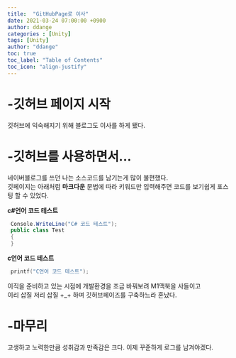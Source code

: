 ```yaml
---
title:  "GitHubPage로 이사"
date: 2021-03-24 07:00:00 +0900
author: ddange
categories : [Unity]
tags: [Unity]
author: "ddange"
toc: true
toc_label: "Table of Contents"
toc_icon: "align-justify"
---
```


-깃허브 페이지 시작
=
 <!-- 큰제목 밑에 =====헤더 타이틀 -->
깃허브에 익숙해지기 위해 블로그도 이사를 하게 됐다.

-깃허브를 사용하면서...
=

네이버블로그를 쓰던 나는 소스코드를 남기는게 많이 불편했다.  
깃페이지는 아래처럼 **마크다운** 문법에 따라 키워드만 입력해주면 코드를 보기쉽게 포스팅 할 수 있었다.  

**c#언어 코드 테스트**
 ```c#
  Console.WriteLine("C# 코드 테스트");
  public class Test
  {
  }
 ```
**c언어 코드 테스트**
 ```c
  printf("C언어 코드 테스트");
 ```

이직을 준비하고 있는 시점에 개발환경을 조금 바꿔보려 M1맥북을 사들이고  
이리 삽질 저리 삽질 +_+ 하며 깃허브페이즈를 구축하느라 혼났다.

-마무리
=
 고생하고 노력한만큼 성취감과 만족감은 크다.
 이제 꾸준하게 로그를 남겨야겠다.

<!--
<center><img src="https://user-images.githubusercontent.com/39215290/112190663-9200ec00-8c48-11eb-9884-449196d888e9.png" width="100%" height="100%"></center>
-->